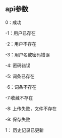 ## api参数
0：成功

-1：用户已存在

-2：用户不存在

-3：用户名或密码错误

-4: 密码错误

-5: 词条已存在

-6：词条不存在

-7:收藏不存在

-8: 上传失败，文件不存在

-9: 保存失败

1： 历史记录已更新
